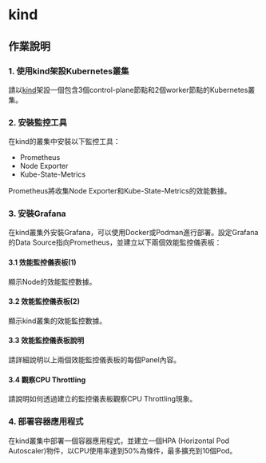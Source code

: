 # kind

## 作業說明

### 1. 使用kind架設Kubernetes叢集

請以[kind](https://kind.sigs.k8s.io/)架設一個包含3個control-plane節點和2個worker節點的Kubernetes叢集。

### 2. 安裝監控工具

在kind的叢集中安裝以下監控工具：

- Prometheus
- Node Exporter
- Kube-State-Metrics

Prometheus將收集Node Exporter和Kube-State-Metrics的效能數據。


### 3. 安裝Grafana

在kind叢集外安裝Grafana，可以使用Docker或Podman進行部署。設定Grafana的Data Source指向Prometheus，並建立以下兩個效能監控儀表板：

#### 3.1 效能監控儀表板(1)

顯示Node的效能監控數據。


#### 3.2 效能監控儀表板(2)

顯示kind叢集的效能監控數據。


#### 3.3 效能監控儀表板說明

請詳細說明以上兩個效能監控儀表板的每個Panel內容。


#### 3.4 觀察CPU Throttling

請說明如何透過建立的監控儀表板觀察CPU Throttling現象。

### 4. 部署容器應用程式

在kind叢集中部署一個容器應用程式，並建立一個HPA (Horizontal Pod Autoscaler)物件，以CPU使用率達到50%為條件，最多擴充到10個Pod。

